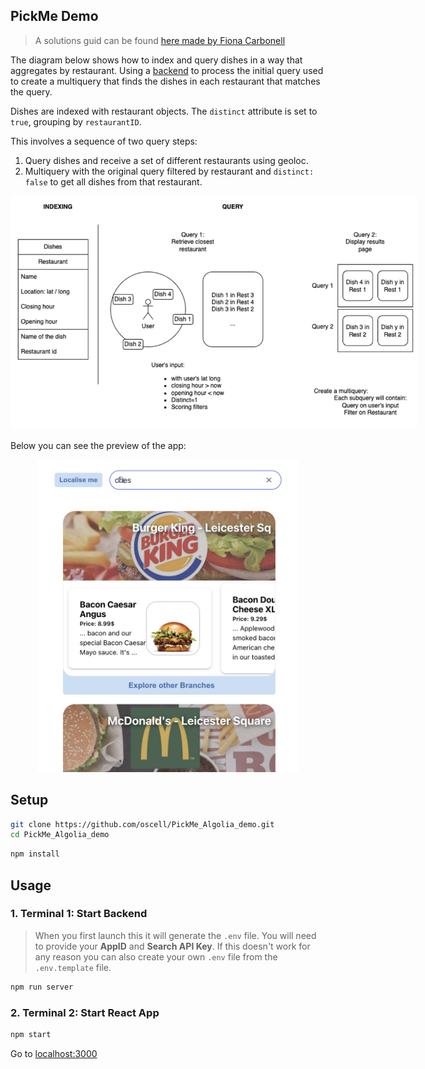 ## PickMe Demo

> A solutions guid can be found [here made by Fiona Carbonell](https://docs.google.com/document/d/1svkqwJ1RdyWXH66BfaEpktXC8aCQ6uSeZ4gyCi0lUL8/edit)

The diagram below shows how to index and query dishes in a way that aggregates by restaurant. Using a [backend](https://www.algolia.com/doc/guides/building-search-ui/going-further/backend-search/in-depth/backend-instantsearch/react/) to process the initial query used to create a multiquery that finds the dishes in each restaurant that matches the query.

Dishes are indexed with restaurant objects. The `distinct` attribute is set to `true`, grouping by `restaurantID`.

This involves a sequence of two query steps:
1. Query dishes and receive a set of different restaurants using geoloc.
2. Multiquery with the original query filtered by restaurant and `distinct: false` to get all dishes from that restaurant.

<img src="assets/diagram.png" alt="Workflow diagram - Fiona Carbonell" style="max-width: 650px; height: auto;">

Below you can see the preview of the app:

<div style="text-align: center;">
<img src="assets/preview.png" alt="App preview" style="max-width: 650px; max-height: 500px;">
</div>

## Setup
```bash
git clone https://github.com/oscell/PickMe_Algolia_demo.git
cd PickMe_Algolia_demo
```

```bash
npm install
```

## Usage

### 1. Terminal 1: Start Backend

> When you first launch this it will generate the `.env` file. You will need to provide your **AppID** and **Search API Key**. If this doesn't work for any reason you can also create your own `.env` file from the `.env.template` file.
```bash
npm run server
```

### 2. Terminal 2: Start React App
```bash
npm start
```

Go to [localhost:3000](http://localhost:3000/)
